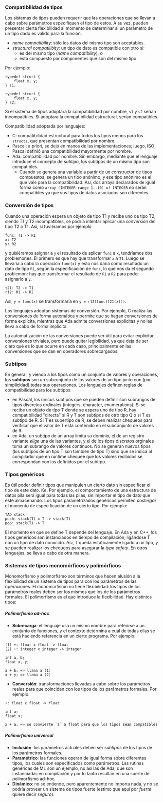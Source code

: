 ### Compatibilidad de tipos

Los sistemas de tipos pueden requerir que las operaciones que se llevan a cabo sobre parámetros especifiquen el tipo de estos. A su vez, pueden presentar cierta flexibilidad al momento de determinar si un parámetro de un tipo dado es válido para la función.

* *name compatibility*: sólo los datos del mismo tipo son aceptables.
* *structural compatilibity*: un tipo de dato es compatible con otro si:
	* es del mismo tipo (*name compatibility*), o
	* está compuesto por componentes que son del mismo tipo.

Por ejemplo:

```
typedef struct {
	float x, y;
} s1;

typedef struct {
	float x, y;
} s2;
```

Si el sistema de tipos adoptara la compatibilidad por nombre, `s1` y `s2` serían incompatibles. Si adoptara la compatibilidad estructural, serían compatibles.

Compatibilidad adoptada por lenguajes:

* C: compatibilidad estructural para todos los tipos menos para los `structs`, que presentan compatibilidad por nombre.
* Pascal: a priori, se dejó en manos de las implementaciones; luego, ISO Pascal definió una compatibilidad mayormente por nombre.
* Ada: compatibilidad por nombre. Sin embargo, mediante que el lenguaje introduce el concepto de *subtipo*, los subtipos de un mismo tipo son compatibles.
	* Cuando se genera una variable a partir de un constructor de tipos compuestos, se genera un tipo anónimo, y ese tipo anónimo es el que vale para la compatibilidad. Así, dos arrays declarados de igual forma como `array (INTEGER range 1..10) of INTEGER` no serán compatibles ya que sus tipos de datos asociados son diferentes.

### Conversión de tipos

Cuando una operación espera un objeto de tipo T1 y recibe uno de tipo T2, siendo T1 y T2 incompatibles, se podría intentar aplicar una *conversión* del tipo T2 a T1. Así, si tuviéramos por ejemplo 

```
func: T1 -> R1
x: T2
y: R2
```

y quisiéramos asignar a `y` el resultado de aplicar `func` a `x`, tendríamos dos problemones. El primero es que hay que transformar `x` a `T1`. Luego se llevaría a cabo la operación `func(x)` y esto nos daría como resultado un dato de tipo `R1`, según la especificación de `func`, lo que nos da el segundo problemón: hay que transformar el resultado de `R1` a `R2` para poder asignarlo a `y`.

```
t21: T2 -> T1
r12: R1 -> R2
```

Así, `y = func(x)` se transformaría en `y = r12(func(t21(x)))`.

Los lenguajes adoptan sistemas de conversión. Por ejemplo, C realiza las conversiones de forma automática y permite que se hagan conversiones de forma explícita, mientras que Ada admite conversiones explícitas y no las lleva a cabo de forma implícita.

La automatización de las conversiones puede ser útil para evitar explicitar conversiones triviales, pero puede quitar legibilidad, ya que deja de ser claro qué es lo que ocurre en cada caso, principalmente en las conversiones que se dan en operadores sobrecargados.

### Subtipos

En general, y viendo a los tipos como un conjunto de valores y operaciones, los **subtipos** son un subconjunto de los valores de un tipo junto con (por simplicidad) todas sus operaciones. Los lenguajes definen reglas de compatibilidad para los subtipos:

* en Pascal, los únicos subtipos que se pueden definir son subrangos de tipos discretos ordinales (integers, character, enumerations). Si se recibe un objeto de tipo T donde se espera uno de tipo R, hay compatibilidad "directa" si R y T son subtipos de otro tipo Q o si T es subtipo de R. Si T es supertipo de R, se deben realizar chequeos para verificar que el valor de T está contenido en el subconjunto de valores de R.
* en Ada, un subtipo de un array limita su dominio, el de un registro variante *elige* una de las variantes, y el de los tipos discretos orginales toma un subrango de valores contínuos. No se generan nuevos tipos (los subtipos de un tipo T son también de tipo T) sino que se indica al compilador que en runtime chequee que los valores recibidos se correspondan con los definidos por el subtipo.

### Tipos genéricos

Es útil poder definir tipos que manipulen un cierto dato sin especificar el tipo de este dato. Ke. Por ejemplo, el comportamiento de una estructura de datos pila será igual para todas las pilas, sin importar el tipo de dato que esté almacenando. Los tipos parametrizados genéricos permiten *postergar* el momento de especificación de un cierto tipo. Por ejemplo:

```
TAD stack
push: stack(T) x T -> stack(T)
pop: stack(T) -> T
```

El momento en que se define T depende del lenguaje. En Ada y en C++, los tipos genéricos son instanciados en tiempo de compilación, ligándose T con un tipo de dato conocido. Así, T queda estáticamente ligado a un tipo, y se pueden realizar los chequeos para asegurar la *type safety*. En otros lenguajes, se lleva a cabo de otra manera.

### Sistemas de tipos monomórficos y polimórficos

Monomorfismo y polimorfismo son términos que hacen alusión a la flexibilidad de un sistema de tipos para con los parámetros de las operaciones. El monomorfismo no tiene flexibilidad: los tipos de los parámetros reales deben ser los mismos que los de los parámetros formales. El polimorfismo es el que introduce la flexibilidad. Hay distintos tipos:

##### Polimorfismo **ad-hoc**

* **Sobrecarga**: el lenguaje usa un mismo nombre para referirse a un conjunto de funciones, y el contexto determina a cuál de todas ellas se está haciendo referencia en un cierto programa. Por ejemplo:

```
(1) +: float x float -> float
(2) +: integer x integer -> integer

int a, b;
float x, y;

a + b; => llama a (1)
x + y; => llama a (2)
```

* **Conversión**: transformaciones llevadas a cabo sobre los parámetros reales para que coincidan con los tipos de los parámetros formales. Por ejemplo:

```
+: float x float -> float

int a;
float x;

x + a; => se convierte `a` a float para que los tipos sean compatibles
```

##### Polimorfismo **universal**

* **Inclusión**: los parámetros actuales deben ser *subtipos* de los tipos de los parámetros formales.
* **Paramétrico**: las funciones operan de igual forma sobre diferentes tipos, los cuales son especificados como parámetros. Las rutinas genéricas de ML son un ejemplo, no así las de Ada, que son instanciadas en compilación y por lo tanto resultan en una suerte de polimorfismo ad-hoc.
* **Dinámico**: no se entiende, pero aparentemente no importa nada, y no se podría proveer un sistema de tipos fuerte (estimo que aquí por *fuerte* quiere decir *seguro*).